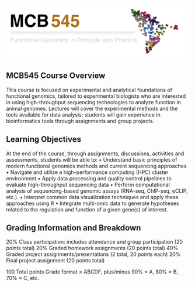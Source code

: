  # <img src="Images/Logo_Header.png" width="1200px">

## MCB545 Course Overview

This course is focused on experimental and analytical foundations of functional genomics, tailored to experimental biologists who are interested in using high-throughput sequencing technologies to analyze function in animal genomes. Lectures will cover the experimental methods and the tools available for data analysis; students will gain experience in bioinformatics tools through assignments and group projects. 

## Learning Objectives

At the end of the course, through assignments, discussions, activities and assessments, students will be able to:
•    Understand basic principles of modern functional genomics methods and current sequencing approaches 
•    Navigate and utilize a high-performance computing (HPC) cluster environment
•    Apply data processing and quality control pipelines to evaluate high-throughput sequencing data 
•    Perform computational analysis of sequencing-based genomic assays (RNA-seq, ChIP-seq, eCLIP, etc.). 
•    Interpret common data visualization techniques and apply these approaches using R 
•    Integrate multi-omic data to generate hypotheses related to the regulation and function of a given gene(s) of interest.


## Grading Information and Breakdown

20% Class participation: includes attendance and group participation (20 points total)
20% Graded homework assignments (20 points total)
40% Graded project assignments/presentations (2 total, 20 points each)
20% Final project assignment (20 points total)

100 Total points
Grade format = ABCDF, plus/minus
90% = A, 80% = B, 70% = C, etc.
